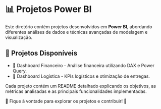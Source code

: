 # 📊 Projetos Power BI

Este diretório contém projetos desenvolvidos em **Power BI**, abordando diferentes análises de dados e técnicas avançadas de modelagem e visualização.

## 📂 Projetos Disponíveis

- 🔹 Dashboard Financeiro - Análise financeira utilizando DAX e Power Query.
- 🔹 Dashboard Logística - KPIs logísticos e otimização de entregas.

Cada projeto contém um README detalhado explicando os objetivos, as métricas analisadas e as principais funcionalidades implementadas.

📢 Fique à vontade para explorar os projetos e contribuir! 🚀


